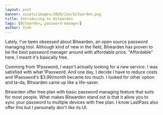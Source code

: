 ```yaml
---
layout: post
banner: assets/images/2020/Jun/bitwarden.png
title: Introducing to Bitwarden
tags: [Bitwarden, password-manager]
author: Vinh
---
```

Lately, I've been obsessed about Bitwarden, an open source password managing tool. Although kind of new in the field, Bitwarden has proven to be the best password manager around with affordable price. "Affordable" here, I meant it's basically free.

Comming from 1Password, I wasn't actually looking for a new service. I was satisfied with what 1Password. And one day, I decide I have to reduce costs and 1Password's $3.99/month became too much. I looked for other option and ta-da, Bitwarden came up like a life-saver.

Bitwarden offer free plan with basic password managing feature that suits for most people. What makes Bitwarden stand out is that it allow you to sync your password to multiple devices with free plan. I know LastPass also offer this but I personally don't like its UI. 
